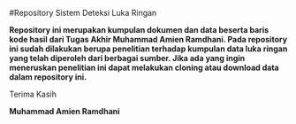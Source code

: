#Repository Sistem Deteksi Luka Ringan


**Repository ini merupakan kumpulan dokumen dan data beserta baris kode hasil dari Tugas Akhir Muhammad Amien Ramdhani. Pada repository ini sudah dilakukan berupa penelitian terhadap kumpulan data luka ringan yang telah diperoleh dari berbagai sumber. Jika ada yang ingin meneruskan penelitian ini dapat melakukan cloning atau download data dalam repository ini.**

Terima Kasih

**Muhammad Amien Ramdhani**

